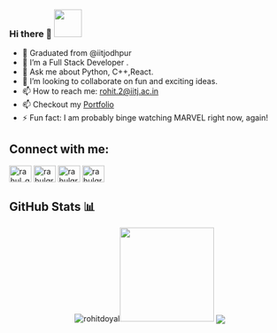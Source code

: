 ### Hi there 👋  <img src="https://media.giphy.com/media/WUlplcMpOCEmTGBtBW/giphy.gif" width="50">              
* 🔭 Graduated from @iitjodhpur
* 🔭 I’m a Full Stack Developer . 
* 💬 Ask me about Python, C++,React.
* 👯 I’m looking to collaborate on fun and exciting ideas.  
* 📫 How to reach me: rohit.2@iitj.ac.in
* 📫 Checkout my [Portfolio](https://rohitdoyal.github.io/) 
* ⚡ Fun fact: I am probably binge watching MARVEL right now, again!



## Connect with me: 
<p align="left">
<a href="https://twitter.com/DoyalRohit" target="blank"><img align="center" src="https://cdn.jsdelivr.net/npm/simple-icons@v3/icons/twitter.svg" alt="rahul_grover99" height="30" width="40" /></a>
<a href="https://www.linkedin.com/in/rohit-doyal-407b33197" target="blank"><img align="center" src="https://cdn.jsdelivr.net/npm/simple-icons@v3/icons/linkedin.svg" alt="rahulgrover99" height="30" width="40" /></a>
<a href="https://www.facebook.com/rohit.doyal.9" target="blank"><img align="center" src="https://cdn.jsdelivr.net/npm/simple-icons@v3/icons/facebook.svg" alt="rahulgrover1999" height="30" width="40" /></a>
<a href="https://www.hackerrank.com/rohitdoyal_17" target="blank"><img align="center" src="https://cdn.jsdelivr.net/npm/simple-icons@v3/icons/hackerrank.svg" alt="rahulgrover99" height="30" width="40" /></a>
</p>


## GitHub Stats 📊
<p display ="flexbox" align="center" >&nbsp;<img src="https://github-readme-stats.vercel.app/api?username=rohitdoyal&show_icons=true&locale=en&theme=github_dark" alt="rohitdoyal" /><img    src="https://media.giphy.com/media/Q3pp9Y6LxBvoI/giphy.gif" width="170"> 
<img align="center" src="https://github-readme-stats.vercel.app/api/top-langs/?username=rohitdoyal&layout=compact&show_icons=true&locale=en&theme=github_dark" />
  </p>

<!--
**Rohitdoyal/Rohitdoyal** is a ✨ _special_ ✨ repository because its `README.md` (this file) appears on your GitHub profile.

Here are some ideas to get you started:

- 🔭 I’m currently working on ...
- 🌱 I’m currently learning ...
- 👯 I’m looking to collaborate on ...
- 🤔 I’m looking for help with ...
- 💬 Ask me about ...
- 📫 How to reach me: ...
- 😄 Pronouns: ...
- ⚡ Fun fact: ...
-->
